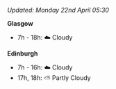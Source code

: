 *Updated: Monday 22nd April 05:30*

**Glasgow**

* 7h - 18h: :cloud: Cloudy

**Edinburgh**

* 7h - 16h: :cloud: Cloudy
* 17h, 18h: :partly_sunny: Partly Cloudy
